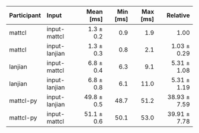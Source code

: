 | Participant | Input | Mean [ms] | Min [ms] | Max [ms] | Relative |
|:---|:---|---:|---:|---:|---:|
| mattcl | input-mattcl | 1.3 ± 0.2 | 0.9 | 1.9 | 1.00 |
| mattcl | input-lanjian | 1.3 ± 0.3 | 0.8 | 2.1 | 1.03 ± 0.29 |
| lanjian | input-mattcl | 6.8 ± 0.4 | 6.3 | 9.1 | 5.31 ± 1.08 |
| lanjian | input-lanjian | 6.8 ± 0.8 | 6.1 | 11.0 | 5.31 ± 1.19 |
| mattcl-py | input-lanjian | 49.8 ± 0.5 | 48.7 | 51.2 | 38.93 ± 7.59 |
| mattcl-py | input-mattcl | 51.1 ± 0.6 | 50.1 | 53.0 | 39.91 ± 7.78 |
